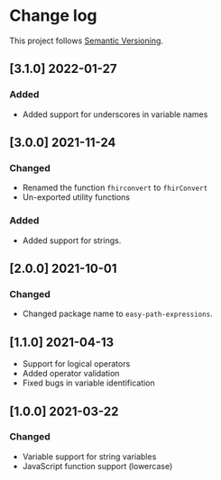 # Change log

This project follows [Semantic Versioning](http://semver.org/).

## [3.1.0] 2022-01-27
### Added
- Added support for underscores in variable names

## [3.0.0] 2021-11-24
### Changed
- Renamed the function `fhirconvert` to `fhirConvert`
- Un-exported utility functions
### Added
- Added support for strings.

## [2.0.0] 2021-10-01
### Changed
- Changed package name to `easy-path-expressions`.

## [1.1.0] 2021-04-13
- Support for logical operators
- Added operator validation
- Fixed bugs in variable identification

## [1.0.0] 2021-03-22
### Changed
- Variable support for string variables
- JavaScript function support (lowercase)

